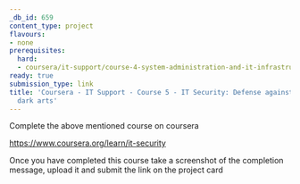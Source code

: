 ```yaml
---
_db_id: 659
content_type: project
flavours:
- none
prerequisites:
  hard:
  - coursera/it-support/course-4-system-administration-and-it-infrastructure-services
ready: true
submission_type: link
title: 'Coursera - IT Support - Course 5 - IT Security: Defense against the digital
  dark arts'
---
```


Complete the above mentioned course on coursera

https://www.coursera.org/learn/it-security

Once you have completed this course take a screenshot of the completion message, upload it and submit the link on the project card